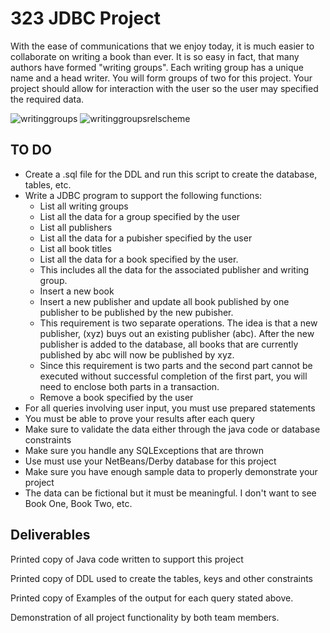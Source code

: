 # 323 JDBC Project
With the ease of communications that we enjoy today, it is much easier to collaborate on writing a book than ever. It is so easy in fact, that many authors have formed "writing groups". Each writing group has a unique name and a head writer.
You will form groups of two for this project. Your project should allow for interaction with the user so the user may specified the required data.

![writinggroups](https://user-images.githubusercontent.com/9468502/31323112-6ba71a90-ac57-11e7-94bf-13a164811bb7.jpg)
![writinggroupsrelscheme](https://user-images.githubusercontent.com/9468502/31323131-f0509fd2-ac57-11e7-806c-951996946aa6.jpg)

## TO DO
* Create a .sql file for the DDL and run this script to create the database, tables, etc.
* Write a JDBC program to support the following functions:
  * List all writing groups
  * List all the data for a group specified by the user
  * List all publishers
  * List all the data for a pubisher specified by the user
  * List all book titles
  * List all the data for a book specified by the user. 
  * This includes all the data for the associated publisher and writing group.
  * Insert a new book
  * Insert a new publisher and update all book published by one publisher to be published by the new pubisher.
  * This requirement is two separate operations. The idea is that a new publisher, (xyz) buys out an existing publisher (abc). After the new publisher is added to the database, all books that are currently published by abc will now be published by xyz. 
  * Since this requirement is two parts and the second part cannot be executed without successful completion of the first part, you will need to enclose both parts in a transaction.
  * Remove a book specified by the user
* For all queries involving user input, you must use prepared statements
* You must be able to prove your results after each query
* Make sure to validate the data either through the java code or database constraints
* Make sure you handle any SQLExceptions that are thrown
* Use must use your NetBeans/Derby database for this project
* Make sure you have enough sample data to properly demonstrate your project
* The data can be fictional but it must be meaningful. I don't want to see Book One, Book Two, etc.

## Deliverables

Printed copy of Java code written to support this project

Printed copy of DDL used to create the tables, keys and other constraints

Printed copy of Examples of the output for each query stated above.

Demonstration of all project functionality by both team members.
